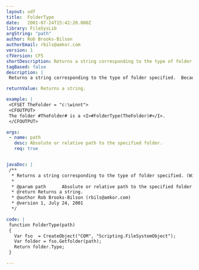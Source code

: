 ```yaml
---
layout: udf
title:  FolderType
date:   2001-07-24T15:42:20.000Z
library: FileSysLib
argString: "path"
author: Rob Brooks-Bilson
authorEmail: rbils@amkor.com
version: 1
cfVersion: CF5
shortDescription: Returns a string corresponding to the type of folder specified. (Windows only)
tagBased: false
description: |
 Returns a string corresponding to the type of folder specified.  Because this function uses COM, it is only supported in the Windows version of ColdFusion.

returnValue: Returns a string.

example: |
 <CFSET TheFolder = "c:\winnt">
 <CFOUTPUT>
 The folder #TheFolder# is a <I>#FolderType(TheFolder)#</I>.
 </CFOUTPUT>

args:
 - name: path
   desc: Absolute or relative path to the specified folder.
   req: true


javaDoc: |
 /**
  * Returns a string corresponding to the type of folder specified. (Windows only)
  * 
  * @param path      Absolute or relative path to the specified folder. 
  * @return Returns a string. 
  * @author Rob Brooks-Bilson (rbils@amkor.com) 
  * @version 1, July 24, 2001 
  */

code: |
 function FolderType(path)
 {
   Var fso  = CreateObject("COM", "Scripting.FileSystemObject");
   Var folder = fso.Getfolder(path);
   Return folder.Type;
 }

---
```


